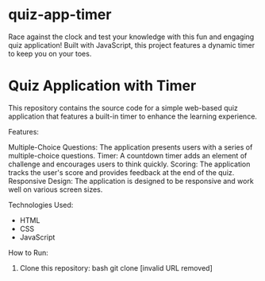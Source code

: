 # quiz-app-timer
Race against the clock and test your knowledge with this fun and engaging quiz application! Built with JavaScript, this project features a dynamic timer to keep you on your toes.

# Quiz Application with Timer
This repository contains the source code for a simple web-based quiz application that features a built-in timer to enhance the learning experience. 

Features:

Multiple-Choice Questions: The application presents users with a series of multiple-choice questions.
Timer: A countdown timer adds an element of challenge and encourages users to think quickly.
Scoring: The application tracks the user's score and provides feedback at the end of the quiz.
Responsive Design: The application is designed to be responsive and work well on various screen sizes.

Technologies Used:
- HTML
- CSS
- JavaScript

How to Run:

1. Clone this repository:
   bash
   git clone [invalid URL removed]
